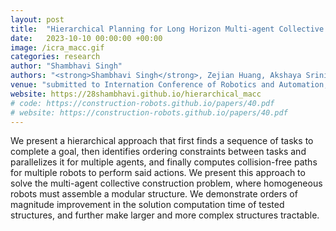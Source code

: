 ```yaml
---
layout: post
title:  "Hierarchical Planning for Long Horizon Multi-agent Collective Construction"
date:   2023-10-10 00:00:00 +00:00
image: /icra_macc.gif
categories: research
author: "Shambhavi Singh"
authors: "<strong>Shambhavi Singh</strong>, Zejian Huang, Akshaya Srinivasan, Geordan Gutow, Bhaskar Vundurthy and Howie Choset"
venue: "submitted to Internation Conference of Robotics and Automation, Tokyo, Japan"
website: https://28shambhavi.github.io/hierarchical_macc
# code: https://construction-robots.github.io/papers/40.pdf
# website: https://construction-robots.github.io/papers/40.pdf
---
```

We present a hierarchical approach that first finds a sequence of tasks to complete a goal, then identifies ordering constraints between tasks and parallelizes it for multiple agents, and finally computes collision-free paths for multiple robots to perform said actions. We present this approach to solve the multi-agent collective construction problem, where homogeneous robots must assemble a modular structure. We demonstrate orders of magnitude improvement in the solution computation time of tested structures, and further make larger and more complex structures tractable.